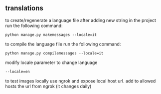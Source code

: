 ## translations
to create/regenerate a language file after adding new string in the project run the following command:
```
python manage.py makemessages --locale=it
```
to compile the language file run the following command:
```
python manage.py compilemessages --locale=it
```
modify locale parameter to change language
```
--locale=en
```

to test images locally use ngrok and expose local host url. add to allowed hosts the url from ngrok (it changes daily)